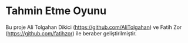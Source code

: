 # Tahmin Etme Oyunu
Bu proje Ali Tolgahan Dikici (https://github.com/AliTolgahan) ve Fatih Zor (https://github.com/fatihzor) ile beraber geliştirilmiştir.
